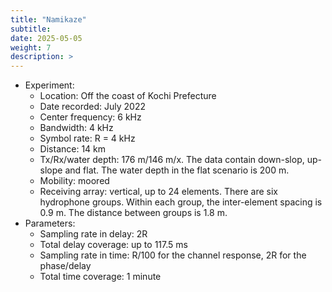 ```yaml
---
title: "Namikaze"
subtitle: 
date: 2025-05-05
weight: 7
description: >
---
```


* Experiment:
  * Location: Off the coast of Kochi Prefecture
  * Date recorded: July 2022
  * Center frequency: 6 kHz
  * Bandwidth: 4 kHz
  * Symbol rate: R = 4 kHz
  * Distance: 14 km
  * Tx/Rx/water depth: 176 m/146 m/x. The data contain down-slop, up-slope and flat. The water depth in the flat scenario is 200 m.
  * Mobility: moored
  * Receiving array: vertical, up to 24 elements. There are six hydrophone groups. Within each group, the inter-element spacing is 0.9 m. The distance between groups is 1.8 m. 
* Parameters:
  * Sampling rate in delay: 2R
  * Total delay coverage: up to 117.5 ms
  * Sampling rate in time: R/100 for the channel response, 2R for the phase/delay
  * Total time coverage: 1 minute
